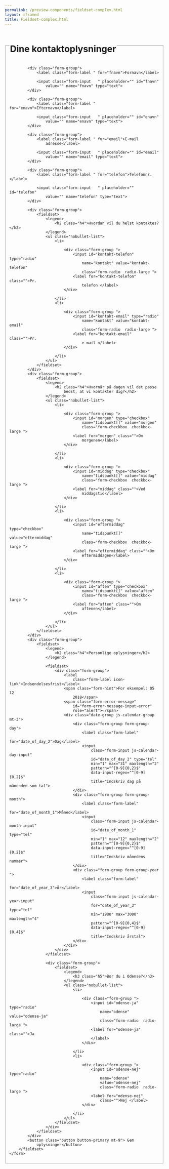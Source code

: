 ```yaml
--- 
permalink: /preview-components/fieldset-complex.html
layout: iframed 
title: Fieldset-complex.html
---
```

<div class="container">
    <form>
        <fieldset>
            <legend>
                <h1 class="h2">Dine kontaktoplysninger</h1>
            </legend>

            <div class="form-group">
                <label class="form-label " for="fnavn">Fornavn</label>

                <input class="form-input   " placeholder="" id="fnavn"
                    value="" name="fnavn" type="text">
            </div>

            <div class="form-group">
                <label class="form-label " for="enavn">Efternavn</label>

                <input class="form-input   " placeholder="" id="enavn"
                    value="" name="enavn" type="text">
            </div>

            <div class="form-group">
                <label class="form-label " for="email">E-mail
                    adresse</label>

                <input class="form-input   " placeholder="" id="email"
                    value="" name="email" type="text">
            </div>

            <div class="form-group">
                <label class="form-label " for="telefon">Telefonnr.</label>

                <input class="form-input   " placeholder="" id="telefon"
                    value="" name="telefon" type="text">
            </div>

            <div class="form-group">
                <fieldset>
                    <legend>
                        <h2 class="h4">Hvordan vil du helst kontaktes?</h2>
                    </legend>
                    <ul class="nobullet-list">
                        <li>

                            <div class="form-group ">
                                <input id="kontakt-telefon" type="radio"
                                    name="kontakt" value="kontakt-telefon"
                                    class="form-radio  radio-large ">
                                <label for="kontakt-telefon" class="">Pr.
                                    telefon </label>
                            </div>

                        </li>
                        <li>

                            <div class="form-group ">
                                <input id="kontakt-email" type="radio"
                                    name="kontakt" value="kontakt-email"
                                    class="form-radio  radio-large ">
                                <label for="kontakt-email" class="">Pr.
                                    e-mail </label>
                            </div>

                        </li>
                    </ul>
                </fieldset>
            </div>
            <div class="form-group">
                <fieldset>
                    <legend>
                        <h2 class="h4">Hvornår på dagen vil det passe
                            bedst, at vi kontakter dig?</h2>
                    </legend>
                    <ul class="nobullet-list">
                        <li>

                            <div class="form-group ">
                                <input id="morgen" type="checkbox"
                                    name="tidspunkt[]" value="morgen"
                                    class="form-checkbox  checkbox-large ">
                                <label for="morgen" class="">Om
                                    morgenen</label>
                            </div>

                        </li>
                        <li>

                            <div class="form-group ">
                                <input id="middag" type="checkbox"
                                    name="tidspunkt[]" value="middag"
                                    class="form-checkbox  checkbox-large ">
                                <label for="middag" class="">Ved
                                    middagstid</label>
                            </div>

                        </li>
                        <li>

                            <div class="form-group ">
                                <input id="eftermiddag" type="checkbox"
                                    name="tidspunkt[]" value="eftermiddag"
                                    class="form-checkbox  checkbox-large ">
                                <label for="eftermiddag" class="">Om
                                    eftermiddagen</label>
                            </div>

                        </li>
                        <li>

                            <div class="form-group ">
                                <input id="aften" type="checkbox"
                                    name="tidspunkt[]" value="aften"
                                    class="form-checkbox  checkbox-large ">
                                <label for="aften" class="">Om
                                    aftenen</label>
                            </div>

                        </li>
                    </ul>
                </fieldset>
            </div>
            <div class="form-group">
                <fieldset>
                    <legend>
                        <h2 class="h4">Personlige oplysninger</h2>
                    </legend>

                    <fieldset>
                        <div class="form-group">
                            <label
                                class="form-label icon-link">Indsendelsesfrist</label>
                            <span class="form-hint">For eksempel: 05 12
                                2018</span>
                            <span class="form-error-message"
                                id="form-error-message-input-error"
                                role="alert"></span>
                            <div class="date-group js-calendar-group mt-3">
                                <div class="form-group form-group-day">
                                    <label class="form-label"
                                        for="date_of_day_2">Dag</label>
                                    <input
                                        class="form-input js-calendar-day-input"
                                        id="date_of_day_2" type="tel"
                                        min="1" max="31" maxlength="2"
                                        pattern="^[0-9]{0,2}$"
                                        data-input-regex="^[0-9]{0,2}$"
                                        title="Indskriv dag på månenden som tal">
                                </div>
                                <div class="form-group form-group-month">
                                    <label class="form-label"
                                        for="date_of_month_1">Måned</label>
                                    <input
                                        class="form-input js-calendar-month-input"
                                        id="date_of_month_1" type="tel"
                                        min="1" max="12" maxlength="2"
                                        pattern="^[0-9]{0,2}$"
                                        data-input-regex="^[0-9]{0,2}$"
                                        title="Indskriv månedens nummer">
                                </div>
                                <div class="form-group form-group-year ">
                                    <label class="form-label"
                                        for="date_of_year_3">År</label>
                                    <input
                                        class="form-input js-calendar-year-input"
                                        for="date_of_year_3" type="tel"
                                        min="1900" max="3000" maxlength="4"
                                        pattern="^[0-9]{0,4}$"
                                        data-input-regex="^[0-9]{0,4}$"
                                        title="Indskriv årstal">
                                </div>
                            </div>
                        </div>
                    </fieldset>

                    <div class="form-group">
                        <fieldset>
                            <legend>
                                <h3 class="h5">Bor du i Odense?</h3>
                            </legend>
                            <ul class="nobullet-list">
                                <li>

                                    <div class="form-group ">
                                        <input id="odense-ja" type="radio"
                                            name="odense" value="odense-ja"
                                            class="form-radio  radio-large ">
                                        <label for="odense-ja" class="">Ja
                                        </label>
                                    </div>

                                </li>
                                <li>

                                    <div class="form-group ">
                                        <input id="odense-nej" type="radio"
                                            name="odense"
                                            value="odense-nej"
                                            class="form-radio  radio-large ">
                                        <label for="odense-nej"
                                            class="">Nej </label>
                                    </div>

                                </li>
                            </ul>
                        </fieldset>
                    </div>
                </fieldset>
            </div>
            <button class="button button-primary mt-9"> Gem
                oplysninger</button>
        </fieldset>
    </form>
</div>